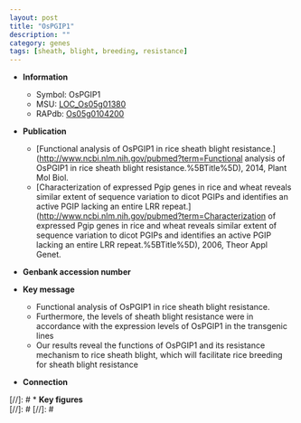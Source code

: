 ```yaml
---
layout: post
title: "OsPGIP1"
description: ""
category: genes
tags: [sheath, blight, breeding, resistance]
---
```


* **Information**  
    + Symbol: OsPGIP1  
    + MSU: [LOC_Os05g01380](http://rice.plantbiology.msu.edu/cgi-bin/ORF_infopage.cgi?orf=LOC_Os05g01380)  
    + RAPdb: [Os05g0104200](http://rapdb.dna.affrc.go.jp/viewer/gbrowse_details/irgsp1?name=Os05g0104200)  

* **Publication**  
    + [Functional analysis of OsPGIP1 in rice sheath blight resistance.](http://www.ncbi.nlm.nih.gov/pubmed?term=Functional analysis of OsPGIP1 in rice sheath blight resistance.%5BTitle%5D), 2014, Plant Mol Biol.
    + [Characterization of expressed Pgip genes in rice and wheat reveals similar extent of sequence variation to dicot PGIPs and identifies an active PGIP lacking an entire LRR repeat.](http://www.ncbi.nlm.nih.gov/pubmed?term=Characterization of expressed Pgip genes in rice and wheat reveals similar extent of sequence variation to dicot PGIPs and identifies an active PGIP lacking an entire LRR repeat.%5BTitle%5D), 2006, Theor Appl Genet.

* **Genbank accession number**  

* **Key message**  
    + Functional analysis of OsPGIP1 in rice sheath blight resistance.
    + Furthermore, the levels of sheath blight resistance were in accordance with the expression levels of OsPGIP1 in the transgenic lines
    + Our results reveal the functions of OsPGIP1 and its resistance mechanism to rice sheath blight, which will facilitate rice breeding for sheath blight resistance

* **Connection**  

[//]: # * **Key figures**  
[//]: # 
[//]: # 
